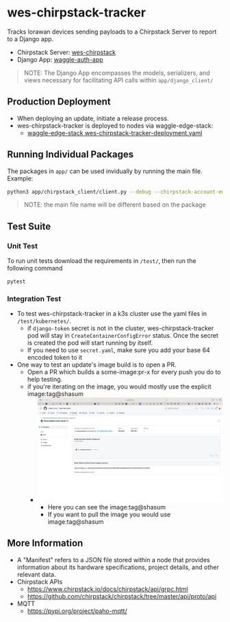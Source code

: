 # wes-chirpstack-tracker
Tracks lorawan devices sending payloads to a Chirpstack Server to report to a Django app.

- Chirpstack Server: [wes-chirpstack](https://github.com/waggle-sensor/waggle-edge-stack/tree/main/kubernetes/wes-chirpstack) 
- Django App: [waggle-auth-app](https://github.com/waggle-sensor/waggle-auth-app)
>NOTE: The Django App encompasses the models, serializers, and views necessary for facilitating API calls within `app/django_client/`

## Production Deployment
- When deploying an update, initiate a release process.
- wes-chirpstack-tracker is deployed to nodes via waggle-edge-stack:
    - [waggle-edge-stack wes-chirpstack-tracker-deployment.yaml](https://github.com/waggle-sensor/waggle-edge-stack/blob/main/kubernetes/wes-chirpstack/wes-chirpstack-tracker-deployment.yaml)

## Running Individual Packages
The packages in `app/` can be used invidually by running the main file. Example:
```sh
python3 app/chirpstack_client/client.py --debug --chirpstack-account-email test@email.com --chirpstack-account-password test --chirpstack-api-interface localhost:8080
```
>NOTE: the main file name will be different based on the package

## Test Suite

### Unit Test
To run unit tests download the requirements in `/test/`, then run the following command
```
pytest
```

### Integration Test
- To test wes-chirpstack-tracker in a k3s cluster use the yaml files in `/test/kubernetes/`.
    - if `django-token` secret is not in the cluster, wes-chirpstack-tracker pod will stay in `CreateContainerConfigError` status. Once the secret is created the pod will start running by itself.
    - If you need to use `secret.yaml`, make sure you add your base 64 encoded token to it
- One way to test an update's image build is to open a PR.
    - Open a PR which builds a some-image:pr-x for every push you do to help testing.
    - if you're iterating on the image, you would mostly use the explicit image:tag@shasum
        - ![PR](/images/PR.png)
            - Here you can see the image:tag@shasum
            - If you want to pull the image you would use image:tag@shasum

## More Information
- A "Manifest" refers to a JSON file stored within a node that provides information about its hardware specifications, project details, and other relevant data.
- Chirpstack APIs
    - https://www.chirpstack.io/docs/chirpstack/api/grpc.html
    - https://github.com/chirpstack/chirpstack/tree/master/api/proto/api
- MQTT
    - https://pypi.org/project/paho-mqtt/
